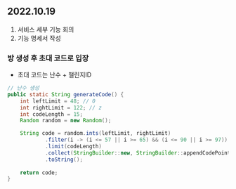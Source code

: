 ## 2022.10.19

1. 서비스 세부 기능 회의
2. 기능 명세서 작성 

### 방 생성 후 초대 코드로 입장
- 초대 코드는 난수 + 챌린지ID
```java
// 난수 생성
public static String generateCode() {
    int leftLimit = 48; // 0
    int rightLimit = 122; // z
    int codeLength = 15;
    Random random = new Random();

    String code = random.ints(leftLimit, rightLimit)
            .filter(i -> (i <= 57 || i >= 65) && (i <= 90 || i >= 97))
            .limit(codeLength)
            .collect(StringBuilder::new, StringBuilder::appendCodePoint, StringBuilder::append)
            .toString();
    
    return code;
}
```